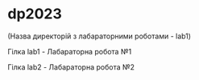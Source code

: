 # dp2023
(Назва директорій з лабараторними роботами - lab1)

 Гілка lab1 - Лабараторна робота №1
 
 Гілка lab2 - Лабараторна робота №2
